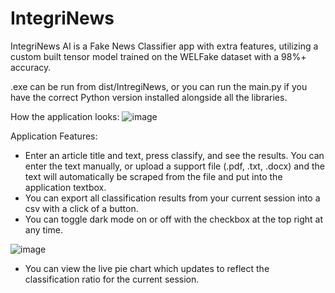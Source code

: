 # IntegriNews
IntegriNews AI is a Fake News Classifier app with extra features, utilizing a custom built tensor model trained on the WELFake dataset with a 98%+ accuracy.

.exe can be run from dist/IntregiNews, or you can run the main.py if you have the correct Python version installed alongside all the libraries.

How the application looks:
![image](https://github.com/AizazL/IntegriNews/assets/17864654/0e803f27-7e4b-4428-8bfd-f89fe243e327)

Application Features:
- Enter an article title and text, press classify, and see the results. You can enter the text manually, or upload a support file (.pdf, .txt, .docx) and the text will automatically be scraped from the file and put into the application textbox.
- You can export all classification results from your current session into a csv with a click of a button. 
- You can toggle dark mode on or off with the checkbox at the top right at any time.

![image](https://github.com/AizazL/IntegriNews/assets/17864654/91ca594c-bc3a-40b7-b4ea-e58b1b43a334)
- You can view the live pie chart which updates to reflect the classification ratio for the current session.
